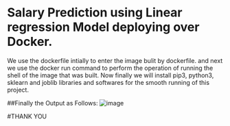 # Salary Prediction using Linear regression Model deploying over Docker.

We use the dockerfile intially to enter the image bulit by dockerfile.
and next we use the docker run command to perform the operation of running the shell of the image that was built.
Now finally we will install pip3, python3, sklearn and joblib libraries and softwares for the smooth running of this project.

##Finally the Output as Follows:
![image](https://user-images.githubusercontent.com/64470724/120463447-8d2f8580-c3b9-11eb-9428-1d83614e0168.png)

#THANK YOU

